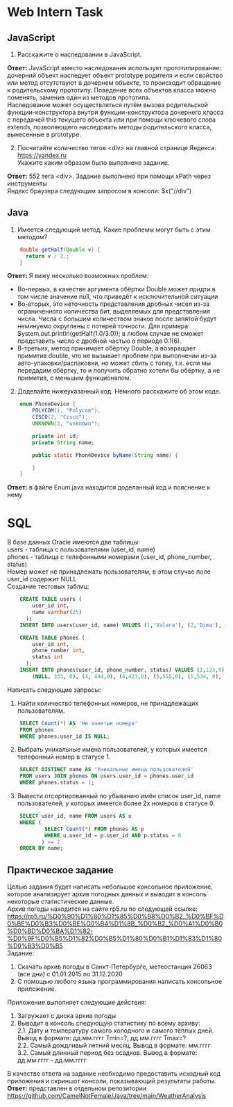 # Web Intern Task
## JavaScript
1. Расскажите о наследовании в JavaScript.  

**Ответ:** JavaScript вместо наследования использует прототипирование: дочерний объект наследует объект prototype родителя и если свойство или метод отсутствуют в дочернем объекте, то происходит обращение к родительскому прототипу.
Поведение всех объектов класса можно поменять, заменив один из методов прототипа.  
Наследование может осуществляться путём вызова родительской функции-конструктора внутри функции-конструктора дочернего класса с передачей this текущего объекта или 
при помощи ключевого слова extends, позволяющего наследовать методы родительского класса, вынесенные в prototype. 

2. Посчитайте количество тегов \<div\> на главной странице Яндекса: https://yandex.ru  
Укажите каким образом было выполнено задание.  

**Ответ:** 552 тега \<div\>. Задание выполнено при помощи xPath через инструменты  
Яндекс браузера следующим запросом в консоли: $x("//div")  

## Java  
1. Имеется следующий метод. Какие проблемы могут быть с этим методом?  
```java
    double getHalf(Double v) {
      return v / 2.;
    }
```  

**Ответ:** Я вижу несколько возможных проблем: 
* Во-первых, в качестве аргумента обёртки Double может придти в том числе значение null, что приведёт к исключительной ситуации
* Во-вторых, это неточность представления дробных чисел из-за ограниченного количества бит, выделяемых для представления числа. Числа с большим количеством знаков после запятой будут неминуемо округлены с потерей точности. Для примера: System.out.println(getHalf(1.0/3.0)); в любом случае не сможет представить число с дробной частью в периоде 0.1(6).
* В-третьих, метод принимает обёртку Double, а возвращает примитив double, что не вызывает проблем при выполнении из-за авто-упаковки/распаковки, но может сбить с толку, т.к. если мы передадим обёртку, то и получить обратно хотели бы обёртку, а не примитив, с меньшим функционалом.

2. Доделайте нижеуказанный код. Немного расскажите об этом коде.  
```java
    enum PhoneDevice {
        POLYCOM(1, "Polycom"),
        CISCO(2, "Cisco"),
        UNKNOWN(3, "unknown");

        private int id;
        private String name;  

        public static PhoneDevice byName(String name) {

        }    
    }
```  
**Ответ:** в файле Enum.java находится доделанный код и пояснение к нему

# SQL  
В базе данных Oracle имеются две таблицы:  
users - таблица с пользователями (user_id, name)  
phones - таблица с телефонными номерами (user_id, phone_number, status)  
Номер может не принадлежать пользователям, в этом случае поле user_id содержит NULL  
Создание тестовых таблиц: 
```sql 
    CREATE TABLE users (
        user_id int,
        name varchar(25)
      );
    INSERT INTO users(user_id, name) VALUES (1,'Valera'), (2,'Dima'), (3,'Kolya'), (4,'Dima'), (5,'Kolya');

    CREATE TABLE phones (
        user_id int,
        phone_number int,
        status int
      );
    INSERT INTO phones(user_id, phone_number, status) VALUES (1,123,0), (1,111,0), (2,233,1), (2,222,0),  
        (NULL, 333, 0), (4, 444,0), (4,423,0), (5,555,0), (5,534, 0), (5,563, 1);
```  
Написать следующие запросы:  
1. Найти количество телефонных номеров, не принадлежащих пользователям.  
```sql
    SELECT Count(*) AS 'Не занятые номера' 
    FROM phones
    WHERE phones.user_id IS NULL;
```
2. Выбрать уникальные имена пользователей, у которых имеется телефонный номер в статусе 1.
```sql
    SELECT DISTINCT name AS 'Уникальные имена пользователей' 
    FROM users JOIN phones ON users.user_id = phones.user_id
    WHERE phones.status = 1;
```
3. Вывести отсортированный по убыванию имён список user_id, name пользователей, у которых имеется более 2х номеров в статусе 0.
```sql
    SELECT user_id, name FROM users AS u
    WHERE (
            SELECT Count(*) FROM phones AS p 
            WHERE u.user_id = p.user_id AND p.status = 0
           ) >= 2
    ORDER BY name;
```  
## Практическое задание  
Целью задания будет написать небольшое консольное приложение, которое анализирует архив погодных данных и выводит в консоль некоторые статистические данные.  
Архив погоды находится на сайте rp5.ru по следующей ссылке:  
https://rp5.ru/%D0%90%D1%80%D1%85%D0%B8%D0%B2_%D0%BF%D0%BE%D0%B3%D0%BE%D0%B4%D1%8B_%D0%B2_%D0%A1%D0%B0%D0%BD%D0%BA%D1%82-%D0%9F%D0%B5%D1%82%D0%B5%D1%80%D0%B1%D1%83%D1%80%D0%B3%D0%B5  
Задание:
1.	Скачать архив погоды в Санкт-Петербурге, метеостанция 26063 (все дни) с 01.01.2015 по 31.12.2020 
2.	С помощью любого языка программирования написать консольное приложение.  

Приложение выполняет следующие действия:  
1.	Загружает с диска архив погоды
2.	Выводит в консоль следующую статистику по всему архиву:  
2.1.	Дату и температуру самого холодного и самого тёплых дней. Вывод в формате: дд.мм.гггг Tmin=?, дд.мм.гггг Tmax=?  
2.2.	Самый дождливый летний месяц. Вывод в формате: мм.гггг  
3.2.	Самый длинный период без осадков. Вывод в формате: дд.мм.гггг - дд.мм.гггг

В качестве ответа на задание необходимо предоставить исходный код приложения и скриншот консоли, показывающий результаты работы.  
**Ответ:** представлен в отдельном репозитории https://github.com/CamelNotFemale/Java/tree/main/WeatherAnalysis